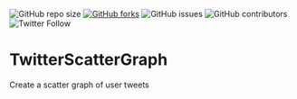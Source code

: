 ![GitHub repo size](https://img.shields.io/github/repo-size/MohammadZarchi/TwitterScatterGraph)
[![GitHub forks](https://img.shields.io/github/forks/MohammadZarchi/TwitterScatterGraph.svg)](https://github.com/MohammadZarchi/TwitterScatterGraph)
![GitHub issues](https://img.shields.io/github/issues/MohammadZarchi/TwitterScatterGraph)
![GitHub contributors](https://img.shields.io/github/contributors/MohammadZarchi/TwitterScatterGraph)
![Twitter Follow](https://img.shields.io/twitter/follow/ZarchiMohammad?style=social)

# TwitterScatterGraph
Create a scatter graph of user tweets
